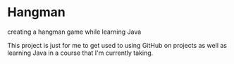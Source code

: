 # Hangman
creating a hangman game while learning Java

This project is just for me to get used to using GitHub on projects as well as learning Java in a course that I'm currently taking. 
